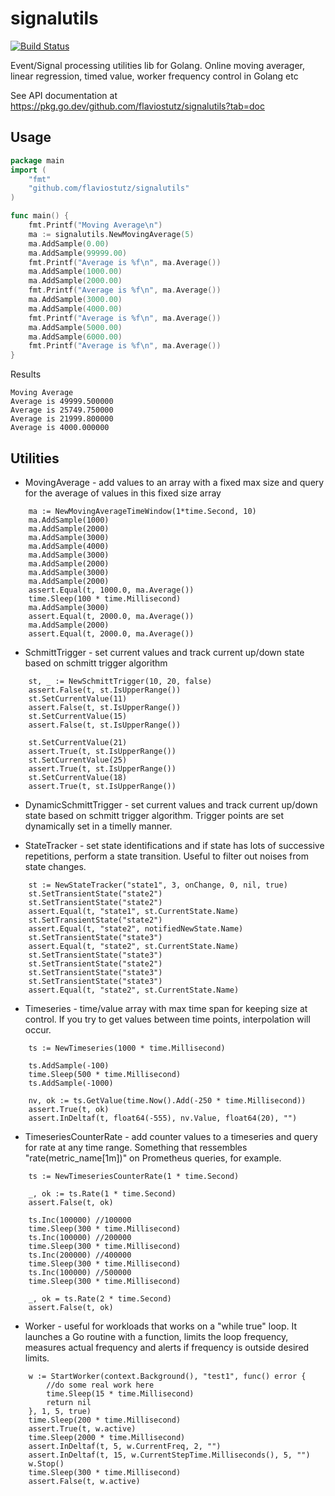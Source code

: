 # signalutils

[![Build Status](https://travis-ci.org/flaviostutz/signalutils.svg?branch=master)](https://travis-ci.org/flaviostutz/signalutils)

Event/Signal processing utilities lib for Golang. Online moving averager, linear regression, timed value, worker frequency control in Golang etc

See API documentation at https://pkg.go.dev/github.com/flaviostutz/signalutils?tab=doc

## Usage

```go
package main
import (
	"fmt"
	"github.com/flaviostutz/signalutils"
)

func main() {
	fmt.Printf("Moving Average\n")
	ma := signalutils.NewMovingAverage(5)
	ma.AddSample(0.00)
	ma.AddSample(99999.00)
	fmt.Printf("Average is %f\n", ma.Average())
	ma.AddSample(1000.00)
	ma.AddSample(2000.00)
	fmt.Printf("Average is %f\n", ma.Average())
	ma.AddSample(3000.00)
	ma.AddSample(4000.00)
	fmt.Printf("Average is %f\n", ma.Average())
	ma.AddSample(5000.00)
	ma.AddSample(6000.00)
	fmt.Printf("Average is %f\n", ma.Average())
}

```
Results
```
Moving Average
Average is 49999.500000
Average is 25749.750000
Average is 21999.800000
Average is 4000.000000
```

## Utilities

* MovingAverage - add values to an array with a fixed max size and query for the average of values in this fixed size array

```golang
	ma := NewMovingAverageTimeWindow(1*time.Second, 10)
	ma.AddSample(1000)
	ma.AddSample(2000)
	ma.AddSample(3000)
	ma.AddSample(4000)
	ma.AddSample(3000)
	ma.AddSample(2000)
	ma.AddSample(3000)
	ma.AddSample(2000)
	assert.Equal(t, 1000.0, ma.Average())
	time.Sleep(100 * time.Millisecond)
	ma.AddSample(3000)
	assert.Equal(t, 2000.0, ma.Average())
	ma.AddSample(2000)
	assert.Equal(t, 2000.0, ma.Average())
```

* SchmittTrigger - set current values and track current up/down state based on schmitt trigger algorithm

```golang
	st, _ := NewSchmittTrigger(10, 20, false)
	assert.False(t, st.IsUpperRange())
	st.SetCurrentValue(11)
	assert.False(t, st.IsUpperRange())
	st.SetCurrentValue(15)
	assert.False(t, st.IsUpperRange())

	st.SetCurrentValue(21)
	assert.True(t, st.IsUpperRange())
	st.SetCurrentValue(25)
	assert.True(t, st.IsUpperRange())
	st.SetCurrentValue(18)
	assert.True(t, st.IsUpperRange())
```

* DynamicSchmittTrigger - set current values and track current up/down state based on schmitt trigger algorithm. Trigger points are set dynamically set in a timelly manner.

* StateTracker - set state identifications and if state has lots of successive repetitions, perform a state transition. Useful to filter out noises from state changes.

```golang
	st := NewStateTracker("state1", 3, onChange, 0, nil, true)
	st.SetTransientState("state2")
	st.SetTransientState("state2")
	assert.Equal(t, "state1", st.CurrentState.Name)
	st.SetTransientState("state2")
	assert.Equal(t, "state2", notifiedNewState.Name)
	st.SetTransientState("state3")
	assert.Equal(t, "state2", st.CurrentState.Name)
	st.SetTransientState("state3")
	st.SetTransientState("state2")
	st.SetTransientState("state3")
	st.SetTransientState("state3")
	assert.Equal(t, "state2", st.CurrentState.Name)
```

* Timeseries - time/value array with max time span for keeping size at control. If you try to get values between time points, interpolation will occur.

```golang
	ts := NewTimeseries(1000 * time.Millisecond)

	ts.AddSample(-100)
	time.Sleep(500 * time.Millisecond)
	ts.AddSample(-1000)

	nv, ok := ts.GetValue(time.Now().Add(-250 * time.Millisecond))
	assert.True(t, ok)
	assert.InDeltaf(t, float64(-555), nv.Value, float64(20), "")
```

* TimeseriesCounterRate - add counter values to a timeseries and query for rate at any time range. Something that ressembles "rate(metric_name[1m])" on Prometheus queries, for example.

```golang
	ts := NewTimeseriesCounterRate(1 * time.Second)

	_, ok := ts.Rate(1 * time.Second)
	assert.False(t, ok)

	ts.Inc(100000) //100000
	time.Sleep(300 * time.Millisecond)
	ts.Inc(100000) //200000
	time.Sleep(300 * time.Millisecond)
	ts.Inc(200000) //400000
	time.Sleep(300 * time.Millisecond)
	ts.Inc(100000) //500000
	time.Sleep(300 * time.Millisecond)

	_, ok = ts.Rate(2 * time.Second)
	assert.False(t, ok)
```

* Worker - useful for workloads that works on a "while true" loop. It launches a Go routine with a function, limits the loop frequency, measures actual frequency and alerts if frequency is outside desired limits.

```golang
	w := StartWorker(context.Background(), "test1", func() error {
		//do some real work here
		time.Sleep(15 * time.Millisecond)
		return nil
	}, 1, 5, true)
	time.Sleep(200 * time.Millisecond)
	assert.True(t, w.active)
	time.Sleep(2000 * time.Millisecond)
	assert.InDeltaf(t, 5, w.CurrentFreq, 2, "")
	assert.InDeltaf(t, 15, w.CurrentStepTime.Milliseconds(), 5, "")
	w.Stop()
	time.Sleep(300 * time.Millisecond)
	assert.False(t, w.active)
```
